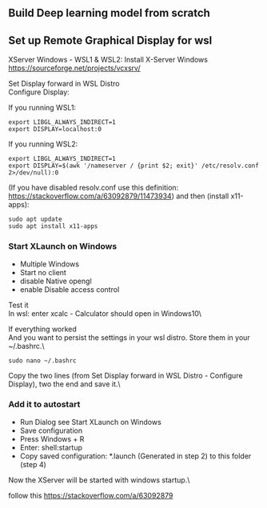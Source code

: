 ## Build Deep learning model from scratch

## Set up Remote Graphical Display for wsl
XServer Windows - WSL1 & WSL2:
Install X-Server Windows
https://sourceforge.net/projects/vcxsrv/

Set Display forward in WSL Distro\
Configure Display:

If you running WSL1:
```shell script
export LIBGL_ALWAYS_INDIRECT=1
export DISPLAY=localhost:0
```
If you running WSL2:
```shell script
export LIBGL_ALWAYS_INDIRECT=1
export DISPLAY=$(awk '/nameserver / {print $2; exit}' /etc/resolv.conf 2>/dev/null):0
```
(If you have disabled resolv.conf use this definition: https://stackoverflow.com/a/63092879/11473934)
and then (install x11-apps):

```shell script
sudo apt update
sudo apt install x11-apps
```
### Start XLaunch on Windows
* Multiple Windows
* Start no client
* disable Native opengl
* enable Disable access control

Test it\
In wsl: enter xcalc - Calculator should open in Windows10\

If everything worked\
And you want to persist the settings in your wsl distro. Store them in your ~/.bashrc.\

```shell script
sudo nano ~/.bashrc
```

Copy the two lines (from Set Display forward in WSL Distro - Configure Display), two the end and save it.\

### Add it to autostart
* Run Dialog see Start XLaunch on Windows
* Save configuration
* Press Windows + R
* Enter: shell:startup
* Copy saved configuration: *.launch (Generated in step 2) to this folder (step 4)

Now the XServer will be started with windows startup.\

follow this https://stackoverflow.com/a/63092879